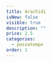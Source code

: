 ```yaml
---
title: Arachidi
isNew: false
visible: true
description: ""
price: 2.5
categories:
  - passatempo
order: 1
---
```

